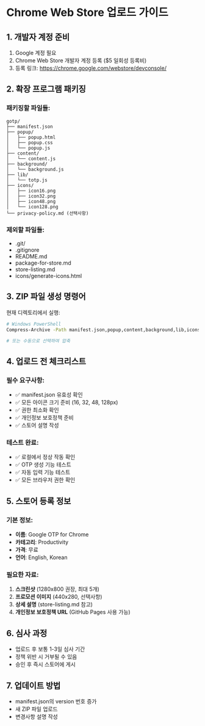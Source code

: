 # Chrome Web Store 업로드 가이드

## 1. 개발자 계정 준비
1. Google 계정 필요
2. Chrome Web Store 개발자 계정 등록 ($5 일회성 등록비)
3. 등록 링크: https://chrome.google.com/webstore/devconsole/

## 2. 확장 프로그램 패키징

### 패키징할 파일들:
```
gotp/
├── manifest.json
├── popup/
│   ├── popup.html
│   ├── popup.css
│   └── popup.js
├── content/
│   └── content.js
├── background/
│   └── background.js
├── lib/
│   └── totp.js
├── icons/
│   ├── icon16.png
│   ├── icon32.png
│   ├── icon48.png
│   └── icon128.png
└── privacy-policy.md (선택사항)
```

### 제외할 파일들:
- .git/
- .gitignore
- README.md
- package-for-store.md
- store-listing.md
- icons/generate-icons.html

## 3. ZIP 파일 생성 명령어

현재 디렉토리에서 실행:
```bash
# Windows PowerShell
Compress-Archive -Path manifest.json,popup,content,background,lib,icons -DestinationPath chrome-extension.zip

# 또는 수동으로 선택하여 압축
```

## 4. 업로드 전 체크리스트

### 필수 요구사항:
- ✅ manifest.json 유효성 확인
- ✅ 모든 아이콘 크기 준비 (16, 32, 48, 128px)
- ✅ 권한 최소화 확인
- ✅ 개인정보 보호정책 준비
- ✅ 스토어 설명 작성

### 테스트 완료:
- ✅ 로컬에서 정상 작동 확인
- ✅ OTP 생성 기능 테스트
- ✅ 자동 입력 기능 테스트
- ✅ 모든 브라우저 권한 확인

## 5. 스토어 등록 정보

### 기본 정보:
- **이름**: Google OTP for Chrome
- **카테고리**: Productivity
- **가격**: 무료
- **언어**: English, Korean

### 필요한 자료:
1. **스크린샷** (1280x800 권장, 최대 5개)
2. **프로모션 이미지** (440x280, 선택사항)
3. **상세 설명** (store-listing.md 참고)
4. **개인정보 보호정책 URL** (GitHub Pages 사용 가능)

## 6. 심사 과정
- 업로드 후 보통 1-3일 심사 기간
- 정책 위반 시 거부될 수 있음
- 승인 후 즉시 스토어에 게시

## 7. 업데이트 방법
- manifest.json의 version 번호 증가
- 새 ZIP 파일 업로드
- 변경사항 설명 작성 